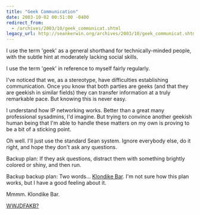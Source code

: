 ```yaml
---
title: "Geek Communication"
date: 2003-10-02 00:51:00 -0400
redirect_from:
  - /archives/2003/10/geek_communicat.shtml
legacy_url: http://seankerwin.org/archives/2003/10/geek_communicat.shtml
---
```

<p>I use the term 'geek' as a general shorthand for technically-minded people, with the subtle hint at moderately lacking social skills.</p>

<p>I use the term 'geek' in reference to myself fairly regularly.</p>

<p>I've noticed that we, as a stereotype, have difficulties establishing communication.  Once you know that both parties are geeks (and that they are geekish in similar fields) they can transfer information at a truly remarkable pace.  But knowing this is never easy.</p>

<p>I understand how IP networking works.  Better than a great many professional sysadmins, I'd imagine.  But trying to convince another geekish human being that I'm able to handle these matters on my own is proving to be a bit of a sticking point.</p>

<p>Oh well.  I'll just use the standard Sean system.  Ignore everybody else, do it right, and hope they don't ask any questions.</p>

<p>Backup plan: If they ask questions, distract them with something brightly colored or shiny, and then run.</p>

<p>Backup backup plan: Two words... <a href="http://www.icecreamusa.com/klondike/">Klondike Bar</a>.  I'm not sure how this plan works, but I have a good feeling about it.</p>

<p>Mmmm.   Klondike Bar.</p>

<p><a href="http://www.tshirthell.com/shirts/products/a64/a64_a_28.jpg">WWJDFAKB?</a></p>
